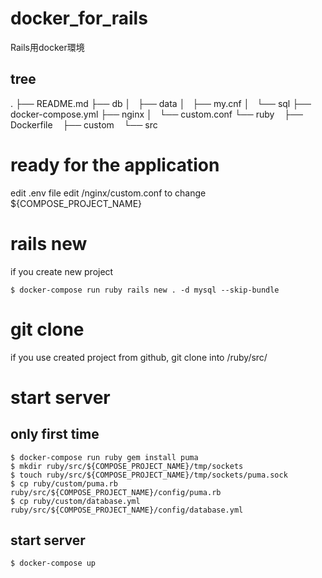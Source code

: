 # docker_for_rails
Rails用docker環境

## tree
.
├── README.md
├── db
│   ├── data
│   ├── my.cnf
│   └── sql
├── docker-compose.yml
├── nginx
│   └── custom.conf
└── ruby
    ├── Dockerfile
    ├── custom
    └── src

# ready for the application
edit .env file
edit /nginx/custom.conf to change ${COMPOSE_PROJECT_NAME}

# rails new 
if you create new project
```
$ docker-compose run ruby rails new . -d mysql --skip-bundle
```

# git clone
if you use created project from github, git clone into /ruby/src/

# start server
## only first time
```
$ docker-compose run ruby gem install puma
$ mkdir ruby/src/${COMPOSE_PROJECT_NAME}/tmp/sockets
$ touch ruby/src/${COMPOSE_PROJECT_NAME}/tmp/sockets/puma.sock
$ cp ruby/custom/puma.rb ruby/src/${COMPOSE_PROJECT_NAME}/config/puma.rb
$ cp ruby/custom/database.yml ruby/src/${COMPOSE_PROJECT_NAME}/config/database.yml
```

## start server
```
$ docker-compose up
```
